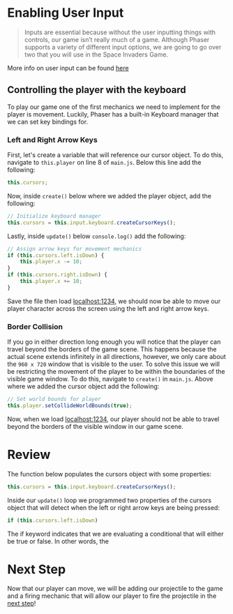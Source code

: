 # Enabling User Input

> Inputs are essential because without the user inputting things with controls, our game isn’t really much of a game. Although Phaser supports a variety of different input options, we are going to go over two that you will use in the Space Invaders Game. 

More info on user input can be found [here](https://workshops.nuevofoundation.org/phaser-space-invaders-game/input/) 

## Controlling the player with the keyboard

To play our game one of the first mechanics we need to implement for the player is movement. Luckily, Phaser has a built-in Keyboard manager that we can set key bindings for.

### Left and Right Arrow Keys

First, let's create a variable that will reference our cursor object. To do this, navigate to `this.player` on line 8 of `main.js`. Below this line add the following:

```js
this.cursors;
```

Now, inside `create()` below where we added the player object, add the following:

```js
// Initialize keyboard manager
this.cursors = this.input.keyboard.createCursorKeys();
```

Lastly, inside `update()` below `console.log()` add the following:

```js
// Assign arrow keys for movement mechanics
if (this.cursors.left.isDown) {
    this.player.x -= 10;
}
if (this.cursors.right.isDown) {
    this.player.x += 10;
} 
```

Save the file then load [localhost:1234](http://localhost:1234), we should now be able to move our player character across the screen using the left and right arrow keys.

### Border Collision

If you go in either direction long enough you will notice that the player can travel beyond the borders of the game scene. This happens because the actual scene extends infinitely in all directions, however, we only care about the `960 x 720` window that is visible to the user. To solve this issue we will be restricting the movement of the player to be within the boundaries of the visible game window. To do this, navigate to `create()` in `main.js`. Above where we added the cursor object add the following:

```js
// Set world bounds for player
this.player.setCollideWorldBounds(true);
```

Now, when we load [localhost:1234](http://localhost:1234), our player should not be able to travel beyond the borders of the visible window in our game scene.

# Review

The function below populates the cursors object with some properties:

```js
this.cursors = this.input.keyboard.createCursorKeys();
```

Inside our `update()` loop we programmed two properties of the cursors object that will detect when the left or right arrow keys are being pressed:

```js
if (this.cursors.left.isDown)
```

The if keyword indicates that we are evaluating a conditional that will either be true or false. In other words, the 



# Next Step

Now that our player can move, we will be adding our projectile to the game and a firing mechanic that will allow our player to fire the projectile in the [next step](step9.md)!